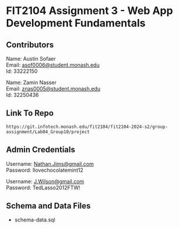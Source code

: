 # FIT2104 Assignment 3 - Web App Development Fundamentals

## Contributors

Name: Austin Sofaer  
Email: asof0006@student.monash.edu  
Id: 33222150

Name: Zamin Nasser  
Email: znas0005@student.monash.edu  
Id: 32250436

## Link To Repo

`https://git.infotech.monash.edu/fit2104/fit2104-2024-s2/group-assignment/Lab04_Group10/project`

## Admin Credentials

Username: Nathan.Jims@gmail.com  
Password: Ilovechocolatemint12

Username: J.Wilson@gmail.com  
Password: TedLasso2012FTW!

## Schema and Data Files

- schema-data.sql
